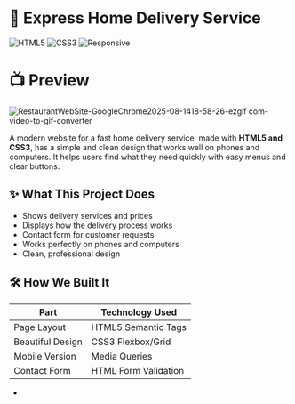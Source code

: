 # 🚚 Express Home Delivery Service

![HTML5](https://img.shields.io/badge/HTML5-Structure-E34F26)
![CSS3](https://img.shields.io/badge/CSS3-Styling-1572B6)
![Responsive](https://img.shields.io/badge/Mobile_Friendly-Yes-28A745)

# 📺 Preview
![RestaurantWebSite-GoogleChrome2025-08-1418-58-26-ezgif com-video-to-gif-converter](https://github.com/user-attachments/assets/e336de42-a9ca-4249-af80-3bfd216d0a87)

A modern website for a fast home delivery service, made with **HTML5 and CSS3**, has a simple and clean design that works well on phones and computers. It helps users find what they need quickly with easy menus and clear buttons.

## ✨ What This Project Does
- Shows delivery services and prices
- Displays how the delivery process works
- Contact form for customer requests
- Works perfectly on phones and computers
- Clean, professional design

## 🛠️ How We Built It
| Part | Technology Used |
|------|-----------------|
| Page Layout | HTML5 Semantic Tags |
| Beautiful Design | CSS3 Flexbox/Grid |
| Mobile Version | Media Queries |
| Contact Form | HTML Form Validation |

-
